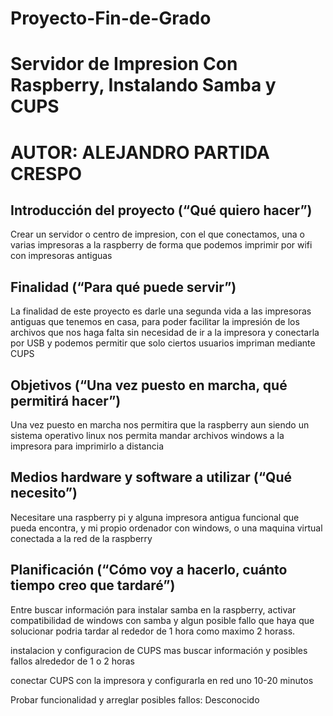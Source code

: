 # Proyecto-Fin-de-Grado

# Servidor de Impresion Con Raspberry, Instalando Samba y CUPS

# AUTOR: ALEJANDRO PARTIDA CRESPO

## Introducción del proyecto (“Qué quiero hacer”)
Crear un servidor o centro de impresion, con el que conectamos, una o varias impresoras a la raspberry de forma que podemos imprimir por wifi con impresoras antiguas

## Finalidad (“Para qué puede servir”)
La finalidad de este proyecto es darle una segunda vida a las impresoras antiguas que tenemos en casa, para poder facilitar la impresión de los archivos que nos haga falta sin necesidad de ir a la impresora y conectarla por USB y podemos permitir que solo ciertos usuarios impriman mediante CUPS

## Objetivos (“Una vez puesto en marcha, qué permitirá hacer”)
Una vez puesto en marcha nos permitira que la raspberry aun siendo un sistema operativo linux nos permita mandar archivos windows a la impresora para imprimirlo a distancia

## Medios hardware y software a utilizar (“Qué necesito”)
Necesitare una raspberry pi y alguna impresora antigua funcional que pueda encontra, y mi propio ordenador con windows, o una maquina virtual conectada a la red de la raspberry

## Planificación (“Cómo voy a hacerlo, cuánto tiempo creo que tardaré”)
Entre buscar información para instalar samba en la raspberry, activar compatibilidad de windows con samba y algun posible fallo que haya que solucionar podria tardar al rededor de 1 hora como maximo 2 horass.

instalacion y configuracion de CUPS mas buscar información y posibles fallos alrededor de 1 o 2 horas

conectar CUPS con la impresora y configurarla en red uno 10-20 minutos

Probar funcionalidad y arreglar posibles fallos: Desconocido
